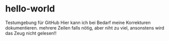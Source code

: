 # hello-world
Testumgebung für GitHub
Hier kann ich bei Bedarf meine Korrekturen dokumentieren.
mehrere Zeilen falls nötig, aber niht zu viel, ansonstens wird das Zeug nicht gelesen!!
